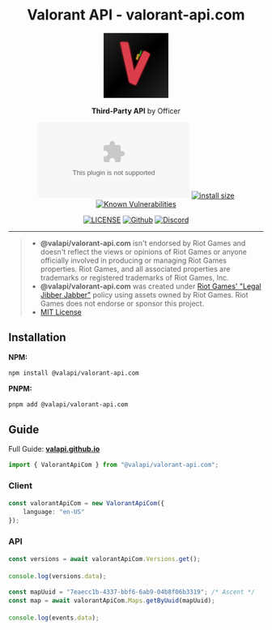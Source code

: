 [githubrepo_image]: https://github.com/valapi/.github/blob/main/128_valapi.png?raw=true
[githubrepo_url]: https://github.com/valapi
[download_image]: https://badgen.net/npm/dt/@valapi/valorant-api.com?icon=npm
[download_url]: https://www.npmjs.com/package/@valapi/valorant-api.com
[size_image]: https://packagephobia.com/badge?p=@valapi/valorant-api.com
[size_url]: https://packagephobia.com/result?p=@valapi/valorant-api.com
[vulnerabilities_image]: https://snyk.io/test/npm/@valapi/valorant-api.com/badge.svg
[vulnerabilities_url]: https://snyk.io/test/npm/@valapi/valorant-api.com
[license_image]: https://badgen.net/badge/license/MIT/blue
[license_url]: https://github.com/valapi/.github/blob/main/LICENSE
[github_image]: https://badgen.net/badge/icon/github?icon=github&label
[github_url]: https://github.com/valapi/node-valapi/tree/master/packages/@valapi/valorant-api.com
[discord_image]: https://badgen.net/badge/icon/discord?icon=discord&label
[discord_url]: https://discord.gg/pbyWbUYjyt

<div align="center">
  
# Valorant API - valorant-api.com
  
[![Profile][githubrepo_image]][githubrepo_url]
  
**Third-Party API** by Officer
  
[![Downloads][download_image]][download_url]
[![install size][size_image]][size_url]
[![Known Vulnerabilities][vulnerabilities_image]][vulnerabilities_url]

[![LICENSE][license_image]][license_url]
[![Github][github_image]][github_url]
[![Discord][discord_image]][discord_url]

</div>

---

> -   **@valapi/valorant-api.com** isn't endorsed by Riot Games and doesn't reflect the views or opinions of Riot Games or anyone officially involved in producing or managing Riot Games properties. Riot Games, and all associated properties are trademarks or registered trademarks of Riot Games, Inc.
> -   **@valapi/valorant-api.com** was created under [Riot Games' "Legal Jibber Jabber"](https://www.riotgames.com/en/legal) policy using assets owned by Riot Games. Riot Games does not endorse or sponsor this project.
> -   [MIT License][license_url]

## Installation

**NPM:**

```bash
npm install @valapi/valorant-api.com
```

**PNPM:**

```bash
pnpm add @valapi/valorant-api.com
```

## Guide

Full Guide: **[valapi.github.io](https://valapi.github.io/build/API/valorant-api.com/Intro.html)**

```typescript
import { ValorantApiCom } from "@valapi/valorant-api.com";
```

### Client

```typescript
const valorantApiCom = new ValorantApiCom({
    language: "en-US"
});
```

### API

```typescript
const versions = await valorantApiCom.Versions.get();

console.log(versions.data);
```

```typescript
const mapUuid = "7eaecc1b-4337-bbf6-6ab9-04b8f06b3319"; /* Ascent */
const map = await valorantApiCom.Maps.getByUuid(mapUuid);

console.log(events.data);
```
